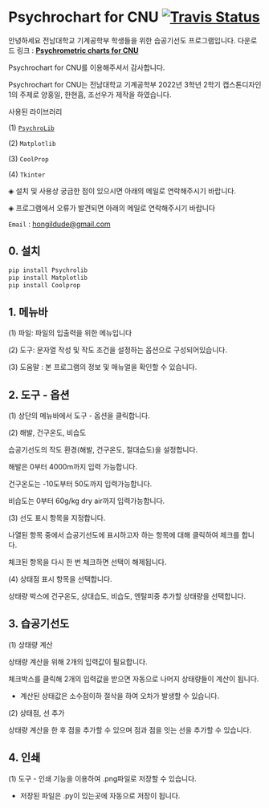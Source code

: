 # Psychrochart for CNU [![Travis Status](https://travis-ci.org/azogue/psychrochart.svg?branch=master)](https://github.com/Hongildude/Psychrochart-for-CNU) 


안녕하세요 전남대학교 기계공학부 학생들을 위한 습공기선도 프로그램입니다. 다운로드 링크 :  **[Psychrometric charts for CNU](https://github.com/Hongildude/Psychrochart-for-CNU)** 

Psychrochart for CNU를 이용해주셔서 감사합니다.

Psychrochart for CNU는 전남대학교 기계공학부 2022년 3학년 2학기 캡스톤디자인1의 주제로 양홍일, 한현흠, 조선우가 제작을 하였습니다.

사용된 라이브러리 

(1) [`PsychroLib`](https://github.com/psychrometrics/psychrolib)

(2) `Matplotlib`

(3) `CoolProp`

(4) `Tkinter`

◈ 설치 및 사용상 궁금한 점이 있으시면 아래의 메일로 연락해주시기 바랍니다.

◈ 프로그램에서 오류가 발견되면 아래의 메일로 연락해주시기 바랍니다

`Email` : hongildude@gmail.com

## 0. 설치

```Bash
pip install Psychrolib
pip install Matplotlib
pip install Coolprop
```

## 1. 메뉴바

(1) 파일: 파일의 입출력을 위한 메뉴입니다

(2) 도구: 문자열 작성 및 작도 조건을 설정하는 옵션으로 구성되어있습니다.

(3) 도움말 : 본 프로그램의 정보 및 매뉴얼을 확인할 수 있습니다.

## 2. 도구 - 옵션

(1) 상단의 메뉴바에서 도구 - 옵션을 클릭합니다.

(2) 해발, 건구온도, 비습도

습공기선도의 작도 환경(해발, 건구온도, 절대습도)을 설정합니다.

해발은 0부터 4000m까지 입력 가능합니다.

건구온도는 -10도부터 50도까지 입력가능합니다.

비습도는 0부터 60g/kg dry air까지 입력가능합니다.

(3) 선도 표시 항목을 지정합니다.

나열된 항목 중에서 습공기선도에 표시하고자 하는 항목에 대해 클릭하여 체크를 합니다.

체크된 항목을 다시 한 번 체크하면 선택이 해제됩니다.

(4) 상태점 표시 항목을 선택합니다.

상태량 박스에 건구온도, 상대습도, 비습도, 엔탈피중 추가할 상태량을 선택합니다.

## 3. 습공기선도

(1) 상태량 계산 

상태량 계산을 위해 2개의 입력값이 필요합니다. 

체크박스를 클릭해 2개의 입력값을 받으면 자동으로 나머지 상태량들이 계산이 됩니다.

- 계산된 상태값은 소수점이하 절삭을 하여 오차가 발생할 수 있습니다.

(2) 상태점, 선 추가 

상태량 계산을 한 후 점을 추가할 수 있으며 점과 점을 잇는 선을 추가할 수 있습니다.

## 4. 인쇄

(1) 도구 - 인쇄 기능을 이용하여 .png파일로 저장할 수 있습니다.

- 저장된 파일은 .py이 있는곳에 자동으로 저장이 됩니다.
